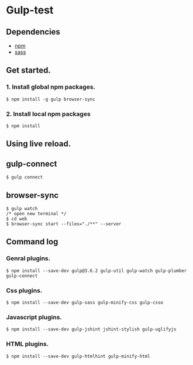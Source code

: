 Gulp-test
==========

Dependencies
------------

* [npm](https://www.npmjs.org/)
* [sass](http://sass-lang.com/)

Get started.
------------

### 1. Install global npm packages.

    $ npm install -g gulp browser-sync

### 2. Install local npm packages

    $ npm install


Using live reload.
-------------------

## gulp-connect
    $ gulp connect

## browser-sync
    $ gulp watch
    /* open new terminal */
    $ cd web
    $ browser-sync start --files="./**" --server

Command log
------------

### Genral plugins.

    $ npm install --save-dev gulp@3.6.2 gulp-util gulp-watch gulp-plumber gulp-connect

### Css plugins.

    $ npm install --save-dev gulp-sass gulp-minify-css gulp-csso

### Javascript plugins.

    $ npm install --save-dev gulp-jshint jshint-stylish gulp-uglifyjs

### HTML plugins.

    $ npm install --save-dev gulp-htmlhint gulp-minify-html